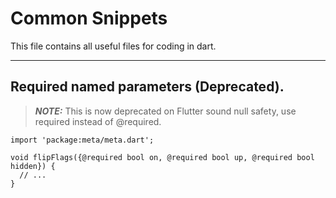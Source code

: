 
# Common Snippets

This file contains all useful files for coding in dart.

---

## Required named parameters (Deprecated).

> **_NOTE:_**  This is now deprecated on Flutter sound null safety, use required instead of @required.

```
import 'package:meta/meta.dart';

void flipFlags({@required bool on, @required bool up, @required bool hidden}) {
  // ...
}
```
